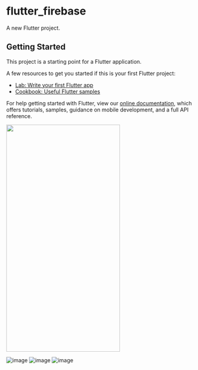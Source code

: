 # flutter_firebase

A new Flutter project.

## Getting Started

This project is a starting point for a Flutter application.

A few resources to get you started if this is your first Flutter project:

- [Lab: Write your first Flutter app](https://flutter.dev/docs/get-started/codelab)
- [Cookbook: Useful Flutter samples](https://flutter.dev/docs/cookbook)

For help getting started with Flutter, view our
[online documentation](https://flutter.dev/docs), which offers tutorials,
samples, guidance on mobile development, and a full API reference.

<img src="https://user-images.githubusercontent.com/68896404/145726273-73781809-a5a9-4d7b-add3-6b7edeb8f72c.png" width="300" height="600">

![image](https://user-images.githubusercontent.com/68896404/145726273-73781809-a5a9-4d7b-add3-6b7edeb8f72c.png)
![image](https://user-images.githubusercontent.com/68896404/145726484-0858787b-3a10-48c8-bf03-870d84398b90.png)
![image](https://user-images.githubusercontent.com/68896404/145726490-d018b396-c86d-4a67-89af-5d228d230cb8.png)


